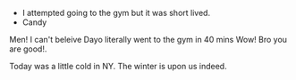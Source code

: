 
- I attempted going to the gym but it was short lived.
- Candy

Men! I can't beleive Dayo literally went to the gym in 40 mins Wow! Bro you are good!.

Today was a little cold in NY. The winter is upon us indeed.

